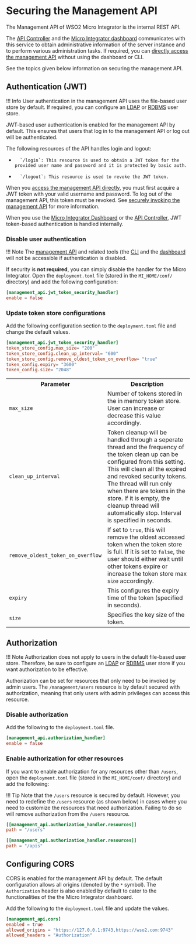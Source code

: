 # Securing the Management API

The Management API of WSO2 Micro Integrator is the internal REST API.

The [API Controller]({{base_path}}/install-and-setup/setup/api-controller/getting-started-with-wso2-api-controller) and the [Micro Integrator dashboard]({{base_path}}/observe-and-manage/working-with-monitoring-dashboard) communicates with this service to
obtain administrative information of the server instance and to perform various administration tasks. If required, you can [directly access the management API]({{base_path}}/observe-and-manage/working-with-management-api) without using the dashboard or CLI.

See the topics given below information on securing the management API.

## Authentication (JWT)

!!! Info
    User authentication in the management API uses the file-based user store by default. If required, you can configure an [LDAP]({{base_path}}/install-and-setup/setup/user-stores/setting-up-a-userstore/#configuring-an-ldap-user-store) or [RDBMS]({{base_path}}/install-and-setup/setup/user-stores/setting-up-a-userstore/#configuring-an-rdbms-user-store) user store.

JWT-based user authentication is enabled for the management API by default. This ensures that users that log in to the management API or log out will be authenticated.

The following resources of the API handles login and logout:

-       `/login`: This resource is used to obtain a JWT token for the provided user name and password and it is protected by basic auth.
-       `/logout`: This resource is used to revoke the JWT token.

When you [access the management API directly]({{base_path}}/observe-and-manage/working-with-management-api), you must first acquire a JWT token with your valid username and password. To log out of the management API, this token must be revoked. See [securely invoking the management API]({{base_path}}/observe-and-manage/working-with-management-api/#securely-invoking-the-api) for more information.

When you use the [Micro Integrator Dashboard]({{base_path}}/observe-and-manage/working-with-monitoring-dashboard) or the [API Controller]({{base_path}}/install-and-setup/setup/api-controller/getting-started-with-wso2-api-controller), JWT token-based authentication is handled internally.

### Disable user authentication

!!! Note
    The [management API]({{base_path}}/observe-and-manage/working-with-management-api) and related tools (the [CLI]({{base_path}}/install-and-setup/setup/api-controller/getting-started-with-wso2-api-controller) and the [dashboard]({{base_path}}/observe-and-manage/working-with-monitoring-dashboard) will not be accessible if authentication is disabled.

If security is **not required**, you can simply disable the handler for the Micro Integrator. Open the `deployment.toml` file (stored in the `MI_HOME/conf/` directory) and add the following configuration:

```toml
[management_api.jwt_token_security_handler]
enable = false
```

### Update token store configurations

Add the following configuration section to the `deployment.toml` file and change the default values.

```toml
[management_api.jwt_token_security_handler]
token_store_config.max_size= "200"
token_store_config.clean_up_interval= "600"
token_store_config.remove_oldest_token_on_overflow= "true"
token_config.expiry= "3600"
token_config.size= "2048"
```

<table>
    <tr>
             <th>Parameter</th>
             <th>Description</th>
    </tr>
    <tr>
          <td><code>max_size</code></td>
         <td>Number of tokens stored in the in memory token store. User can increase or decrease this value accordingly.</td>
    </tr>
    <tr>
          <td><code>clean_up_interval</code></td>
         <td>Token cleanup will be handled through a seperate thread and the frequency of the token clean up can be configured from this setting. This will clean all the expired and revoked security tokens. The thread will run only when there are tokens in the store. If it is empty, the cleanup thread will automatically stop. Interval is specified in seconds.</td>
    </tr>
    <tr>
          <td><code>remove_oldest_token_on_overflow</code></td>
         <td>
                  If set to <code>true</code>, this will remove the oldest accessed token when the token store is full. If it is set to <code>false</code>, the user should either wait until other tokens expire or increase the token store max size accordingly.
         </td>
    </tr>
    <tr>
        <td><code>expiry</code></td>
        <td>This configures the expiry time of the token (specified in seconds).</td>
    </tr>
    <tr>
        <td><code>size</code></td>
        <td>Specifies the key size of the token.</td>
    </tr>
</table>

## Authorization

!!! Note
    Authorization does not apply to users in the default file-based user store. Therefore, be sure to configure an [LDAP]({{base_path}}/install-and-setup/setup/user-stores/setting-up-a-userstore/#configuring-an-ldap-user-store) or [RDBMS]({{base_path}}/install-and-setup/setup/user-stores/setting-up-a-userstore/#configuring-an-rdbms-user-store) user store if you want authorization to be effective.

Authorization can be set for resources that only need to be invoked by admin users. The `/management/users` resource is by default secured with authorization, meaning that only users with admin privileges can access this resource.

### Disable authorization

Add the following to the `deployment.toml` file.

```toml
[management_api.authorization_handler]
enable = false
```

### Enable authorization for other resources
If you want to enable authorization for any resources other than `/users`, open the `deployment.toml` file (stored in
the `MI_HOME/conf/` directory) and add the following:

!!! Tip
    Note that the `/users` resource is secured by default. However, you need to redefine the `/users` resource (as shown below) in cases where you need to customize the resources that need authorization. Failing to do so will remove authorization from the `/users` resource.

```toml
[[management_api.authorization_handler.resources]]
path = "/users"

[[management_api.authorization_handler.resources]]
path = "/apis"
```

## Configuring CORS

CORS is enabled for the management API by default. The default configuration allows all origins (denoted by the `*` symbol). The `Authorization` header is also enabled by default to cater to the functionalities of the the Micro Integrator dashboard.

Add the following to the `deployment.toml` file and update the values.

```toml
[management_api.cors]
enabled = true
allowed_origins = "https://127.0.0.1:9743,https://wso2.com:9743"
allowed_headers = "Authorization"
```
